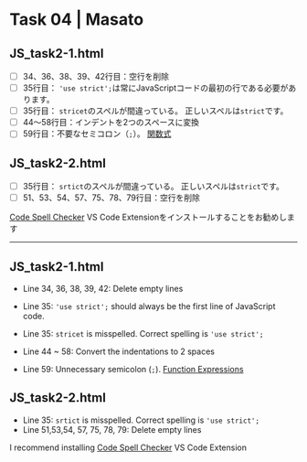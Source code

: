 # Task 04 | Masato

## JS_task2-1.html
* [ ] 34、36、38、39、42行目：空行を削除
* [ ] 35行目： `'use strict';`は常にJavaScriptコードの最初の行である必要があります。
* [ ] 35行目： `stricet`のスペルが間違っている。 正しいスペルは`strict`です。
* [ ] 44〜58行目：インデントを2つのスペースに変換
* [ ] 59行目：不要なセミコロン（`;`）。 [関数式](https://javascript.info/function-expressions)

## JS_task2-2.html
* [ ] 35行目： `srtict`のスペルが間違っている。 正しいスペルは`strict`です。
* [ ] 51、53、54、57、75、78、79行目：空行を削除

[Code Spell Checker](https://marketplace.visualstudio.com/items?itemName=streetsidesoftware.code-spell-checker) VS Code Extensionをインストールすることをお勧めします

---

## JS_task2-1.html
* Line 34, 36, 38, 39, 42: Delete empty lines
* Line 35: `'use strict';` should always be the first line of JavaScript code.
* Line 35: `stricet` is misspelled. Correct spelling is `'use strict';`

* Line 44 ~ 58: Convert the indentations to 2 spaces
* Line 59: Unnecessary semicolon (`;`). [Function Expressions](https://javascript.info/function-expressions)

## JS_task2-2.html
* Line 35: `srtict` is misspelled. Correct spelling is `'use strict';`
* Line 51,53,54, 57, 75, 78, 79: Delete empty lines

I recommend installing [Code Spell Checker](https://marketplace.visualstudio.com/items?itemName=streetsidesoftware.code-spell-checker) VS Code Extension
